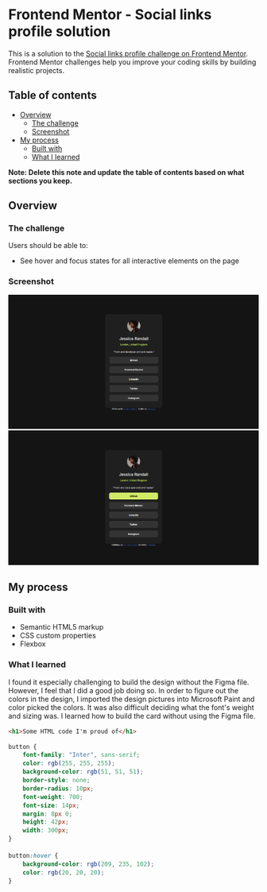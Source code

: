 # Frontend Mentor - Social links profile solution

This is a solution to the [Social links profile challenge on Frontend Mentor](https://www.frontendmentor.io/challenges/social-links-profile-UG32l9m6dQ). Frontend Mentor challenges help you improve your coding skills by building realistic projects. 

## Table of contents

- [Overview](#overview)
  - [The challenge](#the-challenge)
  - [Screenshot](#screenshot)
- [My process](#my-process)
  - [Built with](#built-with)
  - [What I learned](#what-i-learned)

**Note: Delete this note and update the table of contents based on what sections you keep.**

## Overview

### The challenge

Users should be able to:

- See hover and focus states for all interactive elements on the page

### Screenshot

![](screenshots/social-links-card.png)
![](screenshots/social-links-card-hover.png)

## My process

### Built with

- Semantic HTML5 markup
- CSS custom properties
- Flexbox

### What I learned

I found it especially challenging to build the design without the Figma file. However, I feel that I did a good job doing so. In order to figure out the colors in the design, I imported the design pictures into Microsoft Paint and color picked the colors. It was also difficult deciding what the font's weight and sizing was. I learned how to build the card without using the Figma file.

```html
<h1>Some HTML code I'm proud of</h1>
```
```css
button {
    font-family: "Inter", sans-serif;
    color: rgb(255, 255, 255);
    background-color: rgb(51, 51, 51);
    border-style: none;
    border-radius: 10px;
    font-weight: 700;
    font-size: 14px;
    margin: 8px 0;
    height: 42px;
    width: 300px;
}

button:hover {
    background-color: rgb(209, 235, 102);
    color: rgb(20, 20, 20);
}
```
